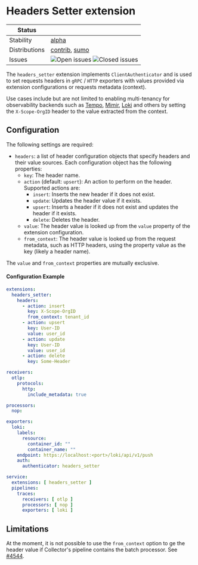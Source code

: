 # Headers Setter extension
<!-- status autogenerated section -->
| Status        |           |
| ------------- |-----------|
| Stability     | [alpha]  |
| Distributions | [contrib], [sumo] |
| Issues        | ![Open issues](https://img.shields.io/github/issues-search/open-telemetry/opentelemetry-collector-contrib?query=is%3Aissue%20is%3Aopen%20label%3Aextension%2Fheaders_setter%20&label=open&color=orange&logo=opentelemetry) ![Closed issues](https://img.shields.io/github/issues-search/open-telemetry/opentelemetry-collector-contrib?query=is%3Aissue%20is%3Aclosed%20label%3Aextension%2Fheaders_setter%20&label=closed&color=blue&logo=opentelemetry) |

[alpha]: https://github.com/open-telemetry/opentelemetry-collector#alpha
[contrib]: https://github.com/open-telemetry/opentelemetry-collector-releases/tree/main/distributions/otelcol-contrib
[sumo]: https://github.com/SumoLogic/sumologic-otel-collector
<!-- end autogenerated section -->

The `headers_setter` extension implements `ClientAuthenticator` and is used to
set requests headers in `gRPC` / `HTTP` exporters with values provided via
extension configurations or requests metadata (context).

Use cases include but are not limited to enabling multi-tenancy for observability
backends such as [Tempo], [Mimir], [Loki] and others by setting the `X-Scope-OrgID`
header to the value extracted from the context.

## Configuration

The following settings are required:

- `headers`: a list of header configuration objects that specify headers and
  their value sources. Each configuration object has the following properties:
    - `key`: The header name.
    - `action` (default: `upsert`): An action to perform on the header. Supported actions are:
        - `insert`: Inserts the new header if it does not exist.
        - `update`: Updates the header value if it exists.
        - `upsert`: Inserts a header if it does not exist and updates the header
          if it exists.
        - `delete`: Deletes the header.
    - `value`: The header value is looked up from the `value` property of the
      extension configuration.
    - `from_context`: The header value is looked up from the request metadata,
      such as HTTP headers, using the property value as the key (likely a header
      name).

The `value` and `from_context` properties are mutually exclusive.

#### Configuration Example

```yaml
extensions:
  headers_setter:
    headers:
      - action: insert
        key: X-Scope-OrgID
        from_context: tenant_id
      - action: upsert
        key: User-ID
        value: user_id
      - action: update
        key: User-ID
        value: user_id
      - action: delete
        key: Some-Header

receivers:
  otlp:
    protocols:
      http:
        include_metadata: true

processors:
  nop:

exporters:
  loki:
    labels:
      resource:
        container_id: ""
        container_name: ""
    endpoint: https://localhost:<port>/loki/api/v1/push
    auth:
      authenticator: headers_setter

service:
  extensions: [ headers_setter ]
  pipelines:
    traces:
      receivers: [ otlp ]
      processors: [ nop ]
      exporters: [ loki ]
```

## Limitations

At the moment, it is not possible to use the `from_context` option to ge the
header value if Collector's pipeline contains the batch processor. See [#4544].


[alpha]: https://github.com/open-telemetry/opentelemetry-collector#alpha
[contrib]: https://github.com/open-telemetry/opentelemetry-collector-releases/tree/main/distributions/otelcol-contrib
[Mimir]: https://grafana.com/oss/mimir/
[Tempo]: https://grafana.com/oss/tempo/
[Loki]: https://grafana.com/oss/loki/
[#4544]: https://github.com/open-telemetry/opentelemetry-collector/issues/4544
